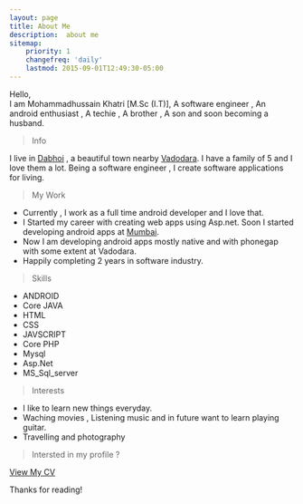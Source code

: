 ```yaml
---
layout: page
title: About Me
description:  about me
sitemap:
    priority: 1
    changefreq: 'daily'
    lastmod: 2015-09-01T12:49:30-05:00
---
```


Hello,<br/>
   I am Mohammadhussain Khatri [M.Sc (I.T)], A software engineer , An android enthusiast , A techie , A brother , A son and soon becoming a husband.

 > Info

 I live in <a href="https://www.google.co.in/search?q=Dabhoi" target="_blank">Dabhoi</a> , a beautiful town nearby <a href="https://www.google.co.in/search?q=Vadodara" target="_blank">Vadodara</a>. I have a family of 5 and I love them a lot. Being a software engineer , I create software applications for living.

 > My Work
 
 * Currently , I work as a full time android developer and I love that.
 * I Started my career with creating web apps using Asp.net. Soon I started developing android apps at <a href="https://www.google.co.in/search?q=Mumbai" target="_blank">Mumbai</a>.
 * Now I am developing android apps mostly native and with phonegap with some extent at Vadodara.
 * Happily completing 2 years in software industry.

 > Skills

*	ANDROID
*	Core JAVA
*	HTML
*	CSS
*	JAVSCRIPT
*	Core PHP
*	Mysql
*	Asp.Net
*	MS_Sql_server


> Interests

* I like to learn new things everyday.
* Waching movies , Listening music and in future want to learn playing guitar.
* Travelling and photography

> Intersted in my profile ?

<a href="https://drive.google.com/file/d/0B0Nx9gcUX3czWkdjeDQ0b2F1dGM/view?usp=sharing" target="_blank">View My CV</a>

Thanks for reading!
